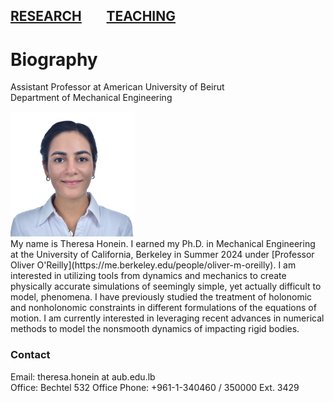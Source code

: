 [RESEARCH](publications)        [TEACHING](08-2024-dynamics/homepage.md)
---

# Biography

Assistant Professor at American University of Beirut<br>
Department of Mechanical Engineering<br>

<img src="headshot31072024.jpg" width="200">

<br>
My name is Theresa Honein. I earned my Ph.D. in Mechanical Engineering at the University of California, Berkeley in Summer 2024 under [Professor Oliver O'Reilly](https://me.berkeley.edu/people/oliver-m-oreilly). I am interested in utilizing tools from dynamics and mechanics to create physically accurate simulations of seemingly simple, yet actually difficult to model, phenomena. I have previously studied the treatment of holonomic and nonholonomic constraints in different formulations of the equations of motion. I am currently interested in leveraging recent advances in numerical methods to model the nonsmooth dynamics of impacting rigid bodies.

### Contact 


Email: theresa.honein at aub.edu.lb<br>
Office: Bechtel 532
Office Phone: +961-1-340460 / 350000  Ext. 3429